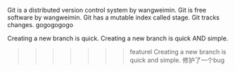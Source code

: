 Git is a distributed version control system by wangweimin.
Git is free software by wangweimin.
Git has a mutable index called stage.
Git tracks changes.
gogogogogo

Creating a new branch is quick.
Creating a new branch is quick AND simple.
>>>>>>> featurel
Creating a new branch is quick and simple.
修护了一个bug
